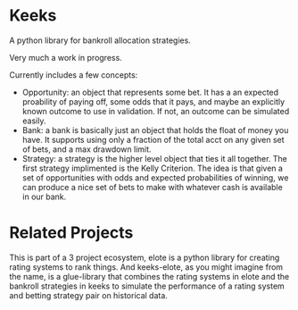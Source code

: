 Keeks
=====

A python library for bankroll allocation strategies.

Very much a work in progress.

Currently includes a few concepts:

 * Opportunity: an object that represents some bet. It has a an expected proability of paying off, some odds that it
 pays, and maybe an explicitly known outcome to use in validation. If not, an outcome can be simulated easily.
 * Bank: a bank is basically just an object that holds the float of money you have. It supports using only a fraction
 of the total acct on any given set of bets, and a max drawdown limit.
 * Strategy: a strategy is the higher level object that ties it all together. The first strategy implimented is the Kelly
 Criterion. The idea is that given a set of opportunities with odds and expected probabilities of winning, we can produce
 a nice set of bets to make with whatever cash is available in our bank.


Related Projects
================

This is part of a 3 project ecosystem, elote is a python library for creating rating systems to rank things. And
keeks-elote, as you might imagine from the name, is a glue-library that combines the rating systems in elote and the
bankroll strategies in keeks to simulate the performance of a rating system and betting strategy pair on historical data.
